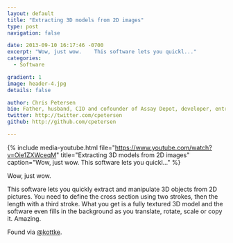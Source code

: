 ```yaml
---
layout: default
title: "Extracting 3D models from 2D images"
type: post
navigation: false

date: 2013-09-10 16:17:46 -0700
excerpt: "Wow, just wow.    This software lets you quickl..."
categories:
  - Software

gradient: 1
image: header-4.jpg
details: false

author: Chris Petersen
bio: Father, husband, CIO and cofounder of Assay Depot, developer, entrepreneur and technologist.
twitter: http://twitter.com/cpetersen
github: http://github.com/cpetersen

---
```


{% include media-youtube.html file="https://www.youtube.com/watch?v=Oie1ZXWceqM" title="Extracting 3D models from 2D images" caption="Wow, just wow.    This software lets you quickl..." %}

Wow, just wow.  

 This software lets you quickly extract and manipulate 3D objects from 2D pictures. You need to define the cross section using two strokes, then the length with a third stroke. What you get is a fully textured 3D model and the software even fills in the background as you translate, rotate, scale or copy it. Amazing.

Found via  [@kottke](http://kottke.org/13/09/manipulating-objects-in-photos-in-3d). 
